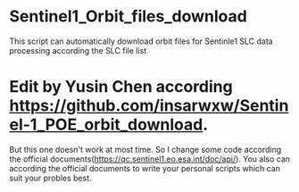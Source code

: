 # Sentinel1_Orbit_files_download
This script can automatically download orbit files for Sentinle1 SLC data processing according the SLC file list 
# Edit by Yusin Chen according https://github.com/insarwxw/Sentinel-1_POE_orbit_download. 
But this one doesn't work at most time. So I change some code according the official documents(https://qc.sentinel1.eo.esa.int/doc/api/).
You also can according the official documents to write your personal scripts which can suit your probles best.
